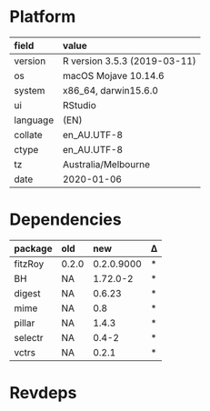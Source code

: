 # Platform

|field    |value                        |
|:--------|:----------------------------|
|version  |R version 3.5.3 (2019-03-11) |
|os       |macOS Mojave 10.14.6         |
|system   |x86_64, darwin15.6.0         |
|ui       |RStudio                      |
|language |(EN)                         |
|collate  |en_AU.UTF-8                  |
|ctype    |en_AU.UTF-8                  |
|tz       |Australia/Melbourne          |
|date     |2020-01-06                   |

# Dependencies

|package |old   |new        |Δ  |
|:-------|:-----|:----------|:--|
|fitzRoy |0.2.0 |0.2.0.9000 |*  |
|BH      |NA    |1.72.0-2   |*  |
|digest  |NA    |0.6.23     |*  |
|mime    |NA    |0.8        |*  |
|pillar  |NA    |1.4.3      |*  |
|selectr |NA    |0.4-2      |*  |
|vctrs   |NA    |0.2.1      |*  |

# Revdeps

